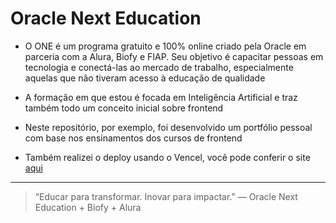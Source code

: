 # Oracle Next Education

- O ONE é um programa gratuito e 100% online criado pela Oracle em parceria com a Alura, Biofy e FIAP. Seu objetivo é capacitar pessoas em tecnologia e conectá-las ao mercado de trabalho, especialmente aquelas que não tiveram acesso à educação de qualidade

- A formação em que estou é focada em Inteligência Artificial e traz também todo um conceito inicial sobre frontend

- Neste repositório, por exemplo, foi desenvolvido um portfólio pessoal com base nos ensinamentos dos cursos de frontend

- Também realizei o deploy usando o Vencel, você pode conferir o site [aqui](https://one-frontend-eosin.vercel.app/)

---

> “Educar para transformar. Inovar para impactar.” — Oracle Next Education + Biofy + Alura

